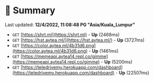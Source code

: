 # 📖 Summary
Last updated: **12/4/2022, 11:08:48 PG "Asia/Kuala_Lumpur"**

- `GET` [https://shrt.ml](https://shrt.ml) - **Up** (2468ms)
- `GET` [https://hst.aytea.ml/](https://hst.aytea.ml/) - **Up** (3727ms)
- `GET` [https://color.aytea.ml/4b31d6.png](https://color.aytea.ml/4b31d6.png) - **Up** (1461ms)
- `GET` [https://memeapi.aytea14.repl.co/gimme](https://memeapi.aytea14.repl.co/gimme) - **Up** (5200ms)
- `GET` [https://teledrivemy.herokuapp.com/dashboard](https://teledrivemy.herokuapp.com/dashboard) - **Up** (22507ms)
